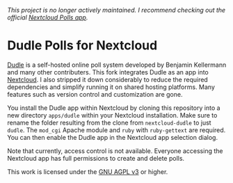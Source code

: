 *This project is no longer actively maintained.*
*I recommend checking out the official [Nextcloud Polls app](https://github.com/nextcloud/polls).*

Dudle Polls for Nextcloud
=========================

[Dudle](https://github.com/kellerben/dudle/) is a self-hosted online poll system developed 
by Benjamin Kellermann and many other contributers. This fork integrates Dudle as an app 
into [Nextcloud](https://Nextcloud.org). I also stripped it down considerably to reduce the 
required dependencies and simplify running it on shared hosting platforms. Many features 
such as version control and customization are gone.

You install the Dudle app within Nextcloud by cloning this repository into a new directory
`apps/dudle` within your Nextcloud installation. Make sure to rename the folder resulting
from the clone from `nextcloud-dudle` to just `dudle`. The `mod_cgi` Apache module and 
`ruby` with `ruby-gettext` are required. You can then enable the Dudle app in the Nextcloud
app selection dialog.

Note that currently, access control is not available. Everyone accessing the Nextcloud app 
has full permissions to create and delete polls.

This work is licensed under the [GNU AGPL v3](http://www.gnu.org/licenses/agpl-3.0.html) or 
higher.
